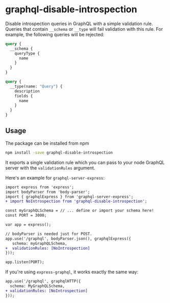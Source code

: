 # graphql-disable-introspection
Disable introspection queries in GraphQL with a simple validation rule. Queries that contain `__schema` or `__type` will fail validation with this rule. For example, the following queries will be rejected:

```graphql
query {
  __schema {
    queryType {
      name
    }
  }
}

query {
  __type(name: "Query") {
    description
    fields {
      name
    }
  }
}
```

## Usage

The package can be installed from npm

```sh
npm install -save graphql-disable-introspection
```

It exports a single validation rule which you can pass to your node GraphQL server with the `validationRules` argument. 

Here's an example for `graphql-server-express`:

```diff
import express from 'express';
import bodyParser from 'body-parser';
import { graphqlExpress } from 'graphql-server-express';
+ import NoIntrospection from 'graphql-disable-introspection';

const myGraphQLSchema = // ... define or import your schema here!
const PORT = 3000;

var app = express();

// bodyParser is needed just for POST.
app.use('/graphql', bodyParser.json(), graphqlExpress({
   schema: myGraphQLSchema,
+  validationRules: [NoIntrospection]
}));

app.listen(PORT);

```

If you're using `express-graphql`, it works exactly the same way:

```diff
app.use('/graphql', graphqlHTTP({
  schema: MyGraphQLSchema,
+ validationRules: [NoIntrospection]
}));
```
